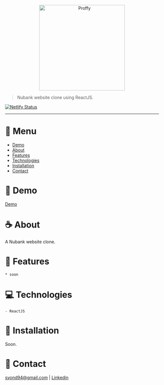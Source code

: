 <p align="center">
   <img src="https://logodownload.org/wp-content/uploads/2019/08/nubank-logo.png" alt="Proffy" width="280"/>
</p>

> Nubank website clone using ReactJS.

[![Netlify Status](https://api.netlify.com/api/v1/badges/2055f389-83b1-4896-910f-e800ccfe8faa/deploy-status)](https://app.netlify.com/sites/nubanksyond/deploys)

---

# :pushpin: Menu

* [Demo](#eyes-demo)   
* [About](#coffee-about) 
* [Features](#rocket-features)  
* [Technologies](#computer-technologies)
* [Installation](#floppy_disk-installation)
* [Contact](#email-contact)

# :eyes: Demo
[Demo](https://nubanksyond.netlify.app)

# :coffee: About
A Nubank website clone.

# :rocket: Features
    * soon

# :computer: Technologies
    - ReactJS

# :floppy_disk: Installation
Soon.

# :email: Contact
syond94@gmail.com | 
[Linkedin](https://linkedin.com/in/syond)
